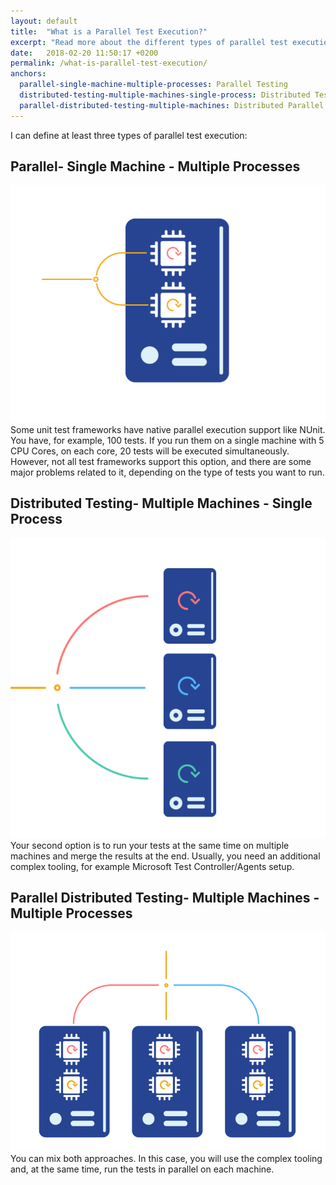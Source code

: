 ```yaml
---
layout: default
title:  "What is a Parallel Test Execution?"
excerpt: "Read more about the different types of parallel test execution."
date:   2018-02-20 11:50:17 +0200
permalink: /what-is-parallel-test-execution/
anchors:
  parallel-single-machine-multiple-processes: Parallel Testing
  distributed-testing-multiple-machines-single-process: Distributed Testing
  parallel-distributed-testing-multiple-machines: Distributed Parallel Testing
---
```

I can define at least three types of parallel test execution:

## Parallel- Single Machine - Multiple Processes ##
![Single Machine- Multiple Processes](https://raw.githubusercontent.com/AutomateThePlanet/Meissa-Documentation/master/images/single-machine-multiple-processes.png)
Some unit test frameworks have native parallel execution support like NUnit. You have, for example, 100 tests. If you run them on a single machine with 5 CPU Cores, on each core, 20 tests will be executed simultaneously. However, not all test frameworks support this option, and there are some major problems related to it, depending on the type of tests you want to run.
## Distributed Testing- Multiple Machines - Single Process ##
![Multiple Machines- Single Process](https://raw.githubusercontent.com/AutomateThePlanet/Meissa-Documentation/master/images/multiple-machines-single-processes.PNG)
Your second option is to run your tests at the same time on multiple machines and merge the results at the end. Usually, you need an additional complex tooling, for example Microsoft Test Controller/Agents setup.
## Parallel Distributed Testing- Multiple Machines - Multiple Processes ##
![Multiple Processes- Multiple Processes](https://raw.githubusercontent.com/AutomateThePlanet/Meissa-Documentation/master/images/multiple-machines-multiple-processes.PNG)
You can mix both approaches. In this case, you will use the complex tooling and, at the same time, run the tests in parallel on each machine. 
